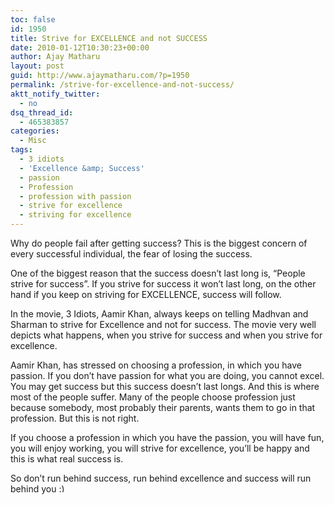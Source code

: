 ```yaml
---
toc: false
id: 1950
title: Strive for EXCELLENCE and not SUCCESS
date: 2010-01-12T10:30:23+00:00
author: Ajay Matharu
layout: post
guid: http://www.ajaymatharu.com/?p=1950
permalink: /strive-for-excellence-and-not-success/
aktt_notify_twitter:
  - no
dsq_thread_id:
  - 465383857
categories:
  - Misc
tags:
  - 3 idiots
  - 'Excellence &amp; Success'
  - passion
  - Profession
  - profession with passion
  - strive for excellence
  - striving for excellence
---
```

Why do people fail after getting success? This is the biggest concern of every successful individual, the fear of losing the success. 

One of the biggest reason that the success doesn&#8217;t last long is, &#8220;People strive for success&#8221;. If you strive for success it won&#8217;t last long, on the other hand if you keep on striving for EXCELLENCE, success will follow.

In the movie, 3 Idiots, Aamir Khan, always keeps on telling Madhvan and Sharman to strive for Excellence and not for success. The movie very well depicts what happens, when you strive for success and when you strive for excellence.

Aamir Khan, has stressed on choosing a profession, in which you have passion. If you don&#8217;t have passion for what you are doing, you cannot excel. You may get success but this success doesn&#8217;t last longs. And this is where most of the people suffer. Many of the people choose profession just because somebody, most probably their parents, wants them to go in that profession. But this is not right.

If you choose a profession in which you have the passion, you will have fun, you will enjoy working, you will strive for excellence, you&#8217;ll be happy and this is what real success is.

So don&#8217;t run behind success, run behind excellence and success will run behind you <img src="http://www.ajaymatharu.com/wp-includes/images/smilies/simple-smile.png" alt=":)" class="wp-smiley" style="height: 1em; max-height: 1em;" />
